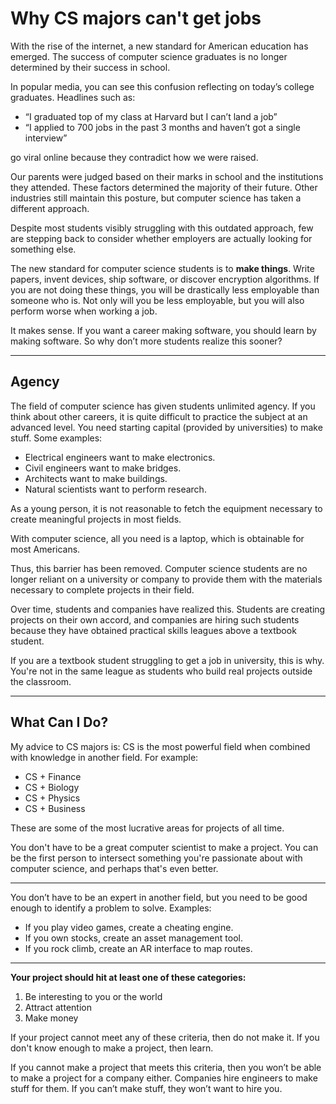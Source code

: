 # Why CS majors can't get jobs

With the rise of the internet, a new standard for American education has emerged. The success of computer science graduates is no longer determined by their success in school. 

In popular media, you can see this confusion reflecting on today’s college graduates. Headlines such as:

- “I graduated top of my class at Harvard but I can’t land a job”
- “I applied to 700 jobs in the past 3 months and haven’t got a single interview”

go viral online because they contradict how we were raised.

Our parents were judged based on their marks in school and the institutions they attended. These factors determined the majority of their future. Other industries still maintain this posture, but computer science has taken a different approach.

Despite most students visibly struggling with this outdated approach, few are stepping back to consider whether employers are actually looking for something else.

The new standard for computer science students is to **make things**. Write papers, invent devices, ship software, or discover encryption algorithms. If you are not doing these things, you will be drastically less employable than someone who is. Not only will you be less employable, but you will also perform worse when working a job.

It makes sense. If you want a career making software, you should learn by making software. So why don’t more students realize this sooner?

---

## **Agency**

The field of computer science has given students unlimited agency. If you think about other careers, it is quite difficult to practice the subject at an advanced level. You need starting capital (provided by universities) to make stuff. Some examples:

- Electrical engineers want to make electronics.
- Civil engineers want to make bridges.
- Architects want to make buildings.
- Natural scientists want to perform research.

As a young person, it is not reasonable to fetch the equipment necessary to create meaningful projects in most fields. 

With computer science, all you need is a laptop, which is obtainable for most Americans. 

Thus, this barrier has been removed. Computer science students are no longer reliant on a university or company to provide them with the materials necessary to complete projects in their field.

Over time, students and companies have realized this. Students are creating projects on their own accord, and companies are hiring such students because they have obtained practical skills leagues above a textbook student.

If you are a textbook student struggling to get a job in university, this is why. You're not in the same league as students who build real projects outside the classroom.

---

## **What Can I Do?**

My advice to CS majors is: CS is the most powerful field when combined with knowledge in another field. For example:

- CS + Finance  
- CS + Biology  
- CS + Physics  
- CS + Business  

These are some of the most lucrative areas for projects of all time. 

You don't have to be a great computer scientist to make a project. You can be the first person to intersect something you're passionate about with computer science, and perhaps that's even better.

---

You don’t have to be an expert in another field, but you need to be good enough to identify a problem to solve. Examples:

- If you play video games, create a cheating engine.  
- If you own stocks, create an asset management tool.  
- If you rock climb, create an AR interface to map routes.  

---

**Your project should hit at least one of these categories:**

1. Be interesting to you or the world
2. Attract attention  
3. Make money

If your project cannot meet any of these criteria, then do not make it. If you don't know enough to make a project, then learn.

If you cannot make a project that meets this criteria, then you won’t be able to make a project for a company either. Companies hire engineers to make stuff for them. If you can’t make stuff, they won’t want to hire you.
